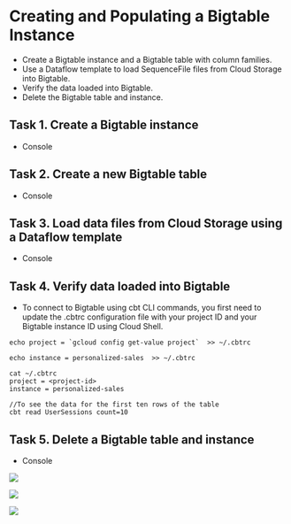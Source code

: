 # Creating and Populating a Bigtable Instance

- Create a Bigtable instance and a Bigtable table with column families.
- Use a Dataflow template to load SequenceFile files from Cloud Storage into Bigtable.
- Verify the data loaded into Bigtable.
- Delete the Bigtable table and instance.

## Task 1. Create a Bigtable instance

- Console

## Task 2. Create a new Bigtable table

- Console

## Task 3. Load data files from Cloud Storage using a Dataflow template

- Console

## Task 4. Verify data loaded into Bigtable

- To connect to Bigtable using cbt CLI commands, you first need to update the .cbtrc configuration file with your project ID and your Bigtable instance ID using Cloud Shell.

```
echo project = `gcloud config get-value project`  >> ~/.cbtrc

echo instance = personalized-sales  >> ~/.cbtrc

cat ~/.cbtrc
project = <project-id>
instance = personalized-sales

//To see the data for the first ten rows of the table
cbt read UserSessions count=10
```

## Task 5. Delete a Bigtable table and instance

- Console

![](./q1.png)

![](./q1a.png)

![](./q2.png)
